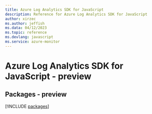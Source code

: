 ```yaml
---
title: Azure Log Analytics SDK for JavaScript
description: Reference for Azure Log Analytics SDK for JavaScript
author: xirzec
ms.author: jeffish
ms.data: 04/12/2023
ms.topic: reference
ms.devlang: javascript
ms.service: azure-monitor
---
```

# Azure Log Analytics SDK for JavaScript - preview
## Packages - preview
[!INCLUDE [packages](log-analytics-index.md)]